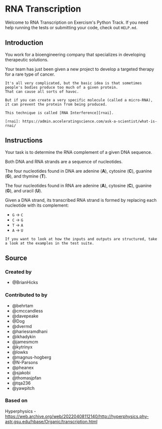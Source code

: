 # RNA Transcription

Welcome to RNA Transcription on Exercism's Python Track.
If you need help running the tests or submitting your code, check out `HELP.md`.

## Introduction

You work for a bioengineering company that specializes in developing therapeutic solutions.

Your team has just been given a new project to develop a targeted therapy for a rare type of cancer.

~~~~exercism/note
It's all very complicated, but the basic idea is that sometimes people's bodies produce too much of a given protein.
That can cause all sorts of havoc.

But if you can create a very specific molecule (called a micro-RNA), it can prevent the protein from being produced.

This technique is called [RNA Interference][rnai].

[rnai]: https://admin.acceleratingscience.com/ask-a-scientist/what-is-rnai/
~~~~

## Instructions

Your task is to determine the RNA complement of a given DNA sequence.

Both DNA and RNA strands are a sequence of nucleotides.

The four nucleotides found in DNA are adenine (**A**), cytosine (**C**), guanine (**G**), and thymine (**T**).

The four nucleotides found in RNA are adenine (**A**), cytosine (**C**), guanine (**G**), and uracil (**U**).

Given a DNA strand, its transcribed RNA strand is formed by replacing each nucleotide with its complement:

- `G` -> `C`
- `C` -> `G`
- `T` -> `A`
- `A` -> `U`

~~~~exercism/note
If you want to look at how the inputs and outputs are structured, take a look at the examples in the test suite.
~~~~

## Source

### Created by

- @BrianHicks

### Contributed to by

- @behrtam
- @cmccandless
- @davepeake
- @Dog
- @dvermd
- @hariesramdhani
- @ikhadykin
- @jamesmcm
- @kytrinyx
- @lowks
- @magnus-hogberg
- @N-Parsons
- @pheanex
- @sjakobi
- @thomasjpfan
- @tqa236
- @yawpitch

### Based on

Hyperphysics - <https://web.archive.org/web/20220408112140/http://hyperphysics.phy-astr.gsu.edu/hbase/Organic/transcription.html>
